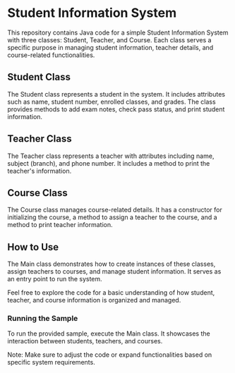 # Student Information System

This repository contains Java code for a simple Student Information System with three classes: Student, Teacher, and Course. Each class serves a specific purpose in managing student information, teacher details, and course-related functionalities.

## Student Class
The Student class represents a student in the system. It includes attributes such as name, student number, enrolled classes, and grades. The class provides methods to add exam notes, check pass status, and print student information.

## Teacher Class
The Teacher class represents a teacher with attributes including name, subject (branch), and phone number. It includes a method to print the teacher's information.

## Course Class
The Course class manages course-related details. It has a constructor for initializing the course, a method to assign a teacher to the course, and a method to print teacher information.

## How to Use
The Main class demonstrates how to create instances of these classes, assign teachers to courses, and manage student information. It serves as an entry point to run the system.

Feel free to explore the code for a basic understanding of how student, teacher, and course information is organized and managed.

### Running the Sample

To run the provided sample, execute the Main class. It showcases the interaction between students, teachers, and courses.

Note: Make sure to adjust the code or expand functionalities based on specific system requirements.



